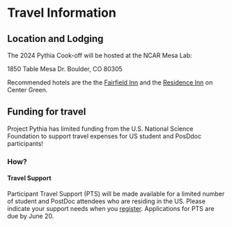 # Travel Information

## Location and Lodging

The 2024 Pythia Cook-off will be hosted at the NCAR Mesa Lab:

1850 Table Mesa Dr.
Boulder, CO 80305

Recommended hotels are the the [Fairfield Inn](https://www.marriott.com/en-us/hotels/vboff-fairfield-inn-and-suites-boulder/overview/) and the [Residence Inn](https://www.marriott.com/en-us/hotels/vbocg-residence-inn-boulder/overview/) on Center Green.

## Funding for travel

Project Pythia has limited funding from the U.S. National Science Foundation to support travel expenses for US student and PosDdoc participants!

### How?

#### Travel Support

Participant Travel Support (PTS) will be made available for a limited number of student and PostDoc attendees who are residing in the US. Please indicate your support needs when you [register](https://www.eventsquid.com/contestant-reg.cfm?event_id=27191). Applications for PTS are due by June 20.
